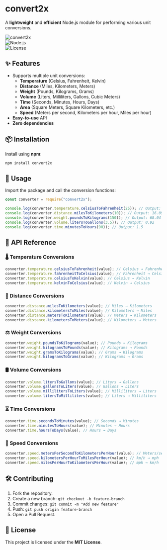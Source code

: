 # **convert2x**

A **lightweight** and **efficient** Node.js module for performing various unit conversions.

![convert2x](https://img.shields.io/badge/convert2x-v1.0.0-darkred)  
![Node.js](https://img.shields.io/badge/Node.js-14%2B-green)  
![License](https://img.shields.io/badge/license-MIT-blue)

## **✨ Features**

-   Supports multiple unit conversions:
    -   **Temperature** (Celsius, Fahrenheit, Kelvin)
    -   **Distance** (Miles, Kilometers, Meters)
    -   **Weight** (Pounds, Kilograms, Grams)
    -   **Volume** (Liters, Milliliters, Gallons, Cubic Meters)
    -   **Time** (Seconds, Minutes, Hours, Days)
    -   **Area** (Square Meters, Square Kilometers, etc.)
    -   **Speed** (Meters per second, Kilometers per hour, Miles per hour)
-   **Easy-to-use** API
-   **Zero dependencies**

## **📦 Installation**

Install using **npm**:

```sh
npm install convert2x
```

## **🚀 Usage**

Import the package and call the conversion functions:

```js
const converter = require("convert2x");

console.log(converter.temperature.celsiusToFahrenheit(25)); // Output: 77
console.log(converter.distance.milesToKilometers(10)); // Output: 16.09
console.log(converter.weight.poundsToKilograms(150)); // Output: 68.04
console.log(converter.volume.litersToGallons(3.5)); // Output: 0.92
console.log(converter.time.minutesToHours(90)); // Output: 1.5
```

## **📖 API Reference**

### **🌡 Temperature Conversions**

```js
converter.temperature.celsiusToFahrenheit(value); // Celsius → Fahrenheit
converter.temperature.fahrenheitToCelsius(value); // Fahrenheit → Celsius
converter.temperature.celsiusToKelvin(value); // Celsius → Kelvin
converter.temperature.kelvinToCelsius(value); // Kelvin → Celsius
```

### **📏 Distance Conversions**

```js
converter.distance.milesToKilometers(value); // Miles → Kilometers
converter.distance.kilometersToMiles(value); // Kilometers → Miles
converter.distance.metersToKilometers(value); // Meters → Kilometers
converter.distance.kilometersToMeters(value); // Kilometers → Meters
```

### **⚖ Weight Conversions**

```js
converter.weight.poundsToKilograms(value); // Pounds → Kilograms
converter.weight.kilogramsToPounds(value); // Kilograms → Pounds
converter.weight.gramsToKilograms(value); // Grams → Kilograms
converter.weight.kilogramsToGrams(value); // Kilograms → Grams
```

### **🛢 Volume Conversions**

```js
converter.volume.litersToGallons(value); // Liters → Gallons
converter.volume.gallonsToLiters(value); // Gallons → Liters
converter.volume.millilitersToLiters(value); // Milliliters → Liters
converter.volume.litersToMilliliters(value); // Liters → Milliliters
```

### **⏳ Time Conversions**

```js
converter.time.secondsToMinutes(value); // Seconds → Minutes
converter.time.minutesToHours(value); // Minutes → Hours
converter.time.hoursToDays(value); // Hours → Days
```

### **🚗 Speed Conversions**

```js
converter.speed.metersPerSecondToKilometersPerHour(value); // Meters/sec → km/h
converter.speed.kilometersPerHourToMilesPerHour(value); // km/h → mph
converter.speed.milesPerHourToKilometersPerHour(value); // mph → km/h
```

## **🛠 Contributing**

1. Fork the repository.
2. Create a new branch: `git checkout -b feature-branch`
3. Commit changes: `git commit -m "Add new feature"`
4. Push: `git push origin feature-branch`
5. Open a Pull Request.

## **📝 License**

This project is licensed under the **MIT License**.
